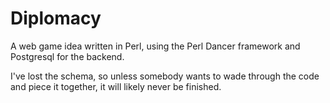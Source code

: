 # Diplomacy

A web game idea written in Perl, using the Perl Dancer framework and
Postgresql for the backend.

I've lost the schema, so unless somebody wants to wade through the code
and piece it together, it will likely never be finished.
